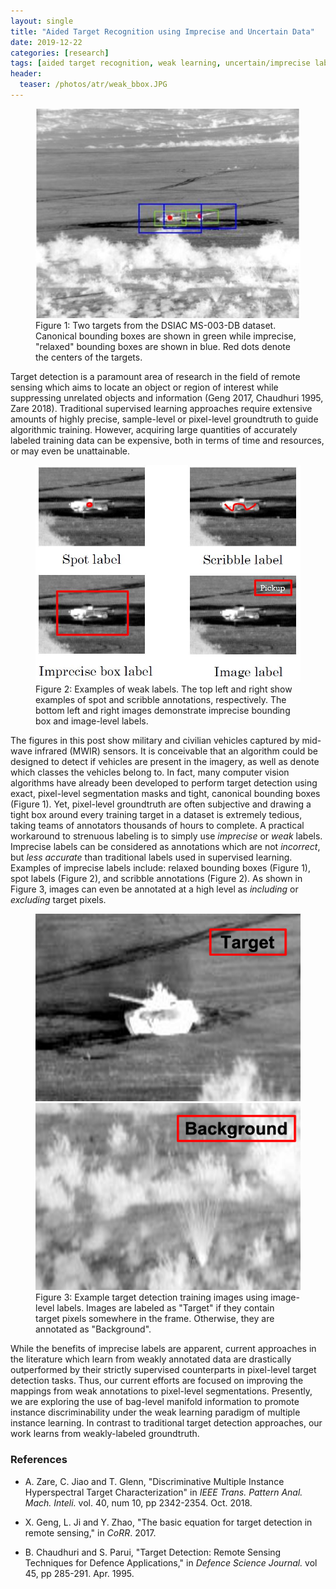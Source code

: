 ```yaml
---
layout: single
title: "Aided Target Recognition using Imprecise and Uncertain Data"
date: 2019-12-22
categories: [research]
tags: [aided target recognition, weak learning, uncertain/imprecise labels, target detection, manifold learning, dimensionality reduction, multiple instance learning]
header:
  teaser: /photos/atr/weak_bbox.JPG
---
```


<figure>
    <a href="/photos/atr/weak_bbox.JPG"><img src="/photos/atr/weak_bbox.JPG"></a>
    <figcaption>Figure 1: Two targets from the DSIAC MS-003-DB dataset.  Canonical bounding boxes are shown in green while imprecise, "relaxed" bounding boxes are shown in blue.  Red dots denote the centers of the targets.</figcaption>
</figure>

Target detection is a paramount area of research in the field of remote sensing which aims to locate an object or region of interest while suppressing unrelated objects and information (Geng 2017, Chaudhuri 1995, Zare 2018).  Traditional supervised learning approaches require extensive amounts of highly precise, sample-level or pixel-level groundtruth to guide algorithmic training.  However, acquiring large quantities of accurately labeled training data can be expensive, both in terms of time and resources, or may even be unattainable.  

<figure>
    <a href="/photos/atr/weak_labels.JPG"><img src="/photos/atr/weak_labels.JPG"></a>
    <figcaption>Figure 2: Examples of weak labels.  The top left and right show examples of spot and scribble annotations, respectively.  The bottom left and right images demonstrate imprecise bounding box and image-level labels.</figcaption>
</figure>

The figures in this post show military and civilian vehicles captured by mid-wave infrared (MWIR) sensors.  It is conceivable that an algorithm could be designed to detect if vehicles are present in the imagery, as well as denote which classes the vehicles belong to.  In fact, many computer vision algorithms have already been developed to perform target detection using exact, pixel-level segmentation masks and tight, canonical bounding boxes (Figure 1).  Yet, pixel-level groundtruth are often subjective and drawing a tight box around every training target in a dataset is extremely tedious, taking teams of annotators thousands of hours to complete.  A practical workaround to strenuous labeling is to simply use *imprecise* or *weak* labels.  Imprecise labels can be considered as annotations which are not *incorrect*, but *less accurate* than traditional labels used in supervised learning.  Examples of imprecise labels include: relaxed bounding boxes (Figure 1), spot labels (Figure 2), and scribble annotations (Figure 2).  As shown in Figure 3, images can even be annotated at a high level as *including* or *excluding* target pixels. 

<figure class="half">
    <a href="/photos/atr/target_img.png"><img src="/photos/atr/target_img.png"></a>
    <a href="/photos/atr/bg_img.png"><img src="/photos/atr/bg_img.png"></a>
    <figcaption>Figure 3: Example target detection training images using image-level labels. Images are labeled as "Target" if they contain target pixels somewhere in the frame.  Otherwise, they are annotated as "Background".</figcaption>
</figure>

While the benefits of imprecise labels are apparent, current approaches in the literature which learn from weakly annotated data are drastically outperformed by their strictly supervised counterparts in pixel-level target detection tasks.  Thus, our current efforts are focused on improving the mappings from weak annotations to pixel-level segmentations.  Presently, we are exploring the use of bag-level manifold information to promote instance discriminability under the weak learning paradigm of multiple instance learning.  In contrast to traditional target detection approaches, our work learns from weakly-labeled groundtruth.


### References

* A. Zare, C. Jiao and T. Glenn, "Discriminative Multiple Instance Hyperspectral Target Characterization" in *IEEE Trans. Pattern Anal. Mach. Inteli.* vol. 40, num 10, pp 2342-2354. Oct. 2018. 

* X. Geng, L. Ji and Y. Zhao, "The basic equation for target detection in remote sensing," in *CoRR*. 2017.

* B. Chaudhuri and S. Parui, "Target Detection: Remote Sensing Techniques for Defence Applications," in *Defence Science Journal.* vol 45, pp 285-291. Apr. 1995.
